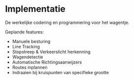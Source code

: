 # Implementatie
De werkelijke codering en programmering voor het wagentje.

Geplande features:
 - Manuele besturing
 - Line Tracking
 - Stopstreep & Verkeerslicht herkenning
 - Wagendetectie
 - Automatische Richtingsaanwijzers
 - Routes inplannen
 - Indraaien bij kruispunten van specifieke grootte